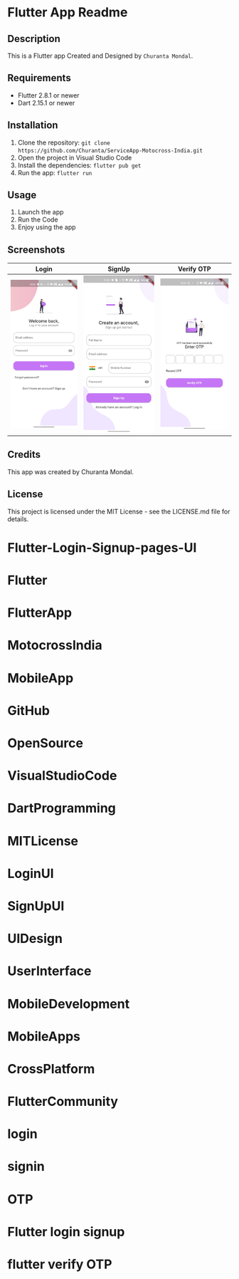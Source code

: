 # Flutter App Readme

## Description

This is a Flutter app Created and Designed by `Churanta Mondal`.

## Requirements

- Flutter 2.8.1 or newer
- Dart 2.15.1 or newer

## Installation

1. Clone the repository: `git clone https://github.com/Churanta/ServiceApp-Motocross-India.git`
2. Open the project in Visual Studio Code
3. Install the dependencies: `flutter pub get`
4. Run the app: `flutter run`

## Usage

1. Launch the app
2. Run the Code
3. Enjoy using the app

## Screenshots

|              Login               |              SignUp              |            Verify OTP            |
| :------------------------------: | :------------------------------: | :------------------------------: |
| ![](screenshots/screenshot1.jpg) | ![](screenshots/screenshot2.jpg) | ![](screenshots/screenshot3.jpg) |

## Credits

This app was created by Churanta Mondal.

## License

This project is licensed under the MIT License - see the LICENSE.md file for details.

# Flutter-Login-Signup-pages-UI

# Flutter

# FlutterApp

# MotocrossIndia

# MobileApp

# GitHub

# OpenSource

# VisualStudioCode

# DartProgramming

# MITLicense

# LoginUI

# SignUpUI

# UIDesign

# UserInterface

# MobileDevelopment

# MobileApps

# CrossPlatform

# FlutterCommunity

# login

# signin

# OTP

# Flutter login signup

# flutter verify OTP
